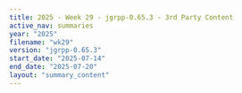 ```yaml
---
title: 2025 - Week 29 - jgrpp-0.65.3 - 3rd Party Content
active_nav: summaries
year: "2025"
filename: "wk29"
version: "jgrpp-0.65.3"
start_date: "2025-07-14"
end_date: "2025-07-20"
layout: "summary_content"
---
```

